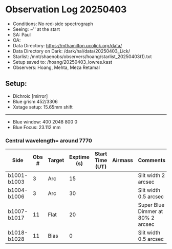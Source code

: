 # Observation Log 20250403

* Conditions: No red-side spectrograph
* Seeing: ~'' at the start
* SA: Paul
* OA: 
* Data Directory: https://mthamilton.ucolick.org/data/
* Data Directory on Dark: /dark/hal/data/20250403_Lick/
* Starlist: /mnt/shaenobs/observers/hoang/starlist_20250403(1).txt
* Setup saved to: /hoang/20250403_lowres.kast
* Observers: Hoang, Mehta, Meza Retamal

## Setup: 

* Dichroic [mirror]
* Blue grism 452/3306
* Xstage setup: 15.65mm shift
----------------------------
* Blue window: 400 2048 800 0
* Blue Focus: 23.112 mm 

### Central wavelength= around 7770


| Side | Obs #     | Target    | Exptime (s) | Start Time (UT) | Airmass | Comments                                                   |
|------|-----------|-----------|-------------|-----------------|---------|------------------------------------------------------------|
|b1001-b1003|3|Arc        |15| ||Slit width 2 arcsec|
|b1004-b1006|3|Arc        |30| ||Slit width 0.5 arcsec|
|b1007-b1017|11|Flat        |20| ||Super Blue Dimmer at 80% 2 arcsec|
|b1018-b1028|11|Bias        |0| ||Slit width 0.5 arcsec|
